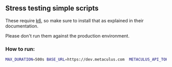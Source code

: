 ## Stress testing simple scripts

These require [k6](https://grafana.com/docs/k6/latest/), so make sure to install that as explained in their documentation.

Please don't run them against the production environment.

### How to run:

```bash
MAX_DURATION=500s BASE_URL=https://dev.metaculus.com  METACULUS_API_TOKEN=<token_for_user_predicting> API_VUS=200 UI_VUS=5  ITERATIONS_PER_VU=10 K6_BROWSER_HEADLESS=true k6 run scripts/k6-stress/simple-stress.js
```
